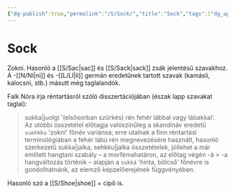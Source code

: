 ```yaml
---
{"dg-publish":true,"permalink":"/S/Sock/","title":"Sock","tags":["dg_uploaded"],"created":"2023-10-16T03:59","updated":"2023-11-08T04:15"}
---
```



# Sock

Zokni. Hasonló a [[S/Sac\|sac]] és [[S/Sack\|sack]] zsák jelentésű szavakhoz. A -[[N/NI\|ni]] és -[[L/LI\|li]] germán eredetűnek tartott szavak (kamásli, kalocsni, stb.) másutt még taglalandók.  

Falk Nóra írja réntartásról szóló disszertációjában (észak lapp szavakat taglal):  
> sukka|juolgi '(elsősorban szürkés) rén fehér lábbal vagy lábakkal'.  
> Az utóbbi összetétel előtagja valószínűleg a skandináv eredetű `suohkku` 'zokni' főnév variánsa; erre utalnak a finn réntartási terminológiában a fehér lábú rén megnevezésére használt, hasonló szerkezetű sukka|jalka, sehkku|jalka összetételek, jóllehet a már említett hangtani szabály – a morfémahatáron, az előtag végén -á > -a hangváltozás történik – alapján a `sukká` 'hinta, bölcső' főnévre is gondolhatnánk, az elemző képzelőerejének függvényében.  

Hasonló szó a [[S/Shoe\|shoe]] = cipő is.  

  